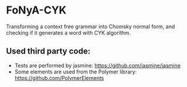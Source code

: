 # FoNyA-CYK
Transforming a context free grammar into Chomsky normal form, and checking if it generates a word with CYK algorithm.


## Used third party code:
* Tests are performed by jasmine: https://github.com/jasmine/jasmine
* Some elements are used from the Polymer library: https://github.com/PolymerElements
